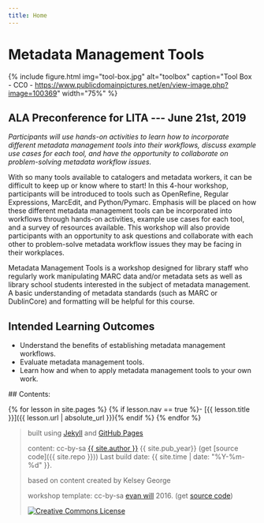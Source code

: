 ```yaml
---
title: Home
---
```


# Metadata Management Tools

{% include figure.html img="tool-box.jpg" alt="toolbox" caption="Tool Box - CC0 - https://www.publicdomainpictures.net/en/view-image.php?image=100369" width="75%" %}

## ALA Preconference for LITA --- June 21st, 2019

*Participants will use hands-on activities to learn how to incorporate different metadata management tools into their workflows, discuss example use cases for each tool, and have the opportunity to collaborate on problem-solving metadata workflow issues.*

With so many tools available to catalogers and metadata workers, it can be difficult to keep up or know where to start! In this 4-hour workshop, participants will be introduced to tools such as OpenRefine, Regular Expressions, MarcEdit, and Python/Pymarc. Emphasis will be placed on how these different metadata management tools can be incorporated into workflows through hands-on activities, example use cases for each tool, and a survey of resources available. This workshop will also provide participants with an opportunity to ask questions and collaborate with each other to problem-solve metadata workflow issues they may be facing in their workplaces.

Metadata Management Tools is a workshop designed for library staff who regularly work manipulating MARC data and/or metadata sets as well as library school students interested in the subject of metadata management. A basic understanding of metadata standards (such as MARC or DublinCore) and formatting will be helpful for this course.

## Intended Learning Outcomes
* Understand the benefits of establishing metadata management workflows.
* Evaluate metadata management tools.
* Learn how and when to apply metadata management tools to your own work.

<div class="toc" markdown="1">
## Contents:

{% for lesson in site.pages %}
{% if lesson.nav == true %}- [{{ lesson.title }}]({{ lesson.url | absolute_url }}){% endif %}
{% endfor %}
</div>

> built using [Jekyll](https://jekyllrb.com/) and [GitHub Pages](https://pages.github.com/)
>
> content: cc-by-sa <a href="https://github.com/{{ site.github_username }}">{{ site.author }}</a> {{ site.pub_year}} (get [source code]({{ site.repo }})) Last build date: {{ site.time | date: "%Y-%m-%d" }}.
>
> based on content created by Kelsey George
>
>workshop template: cc-by-sa <a href="https://github.com/evanwill">evan will</a> 2016. (get <a href="https://github.com/evanwill/workshop-template">source code</a>)
>
> <a href="http://creativecommons.org/licenses/by-sa/4.0/" rel="license"><img style="border-width: 0;" src="https://i.creativecommons.org/l/by-sa/4.0/88x31.png" alt="Creative Commons License" /></a>
